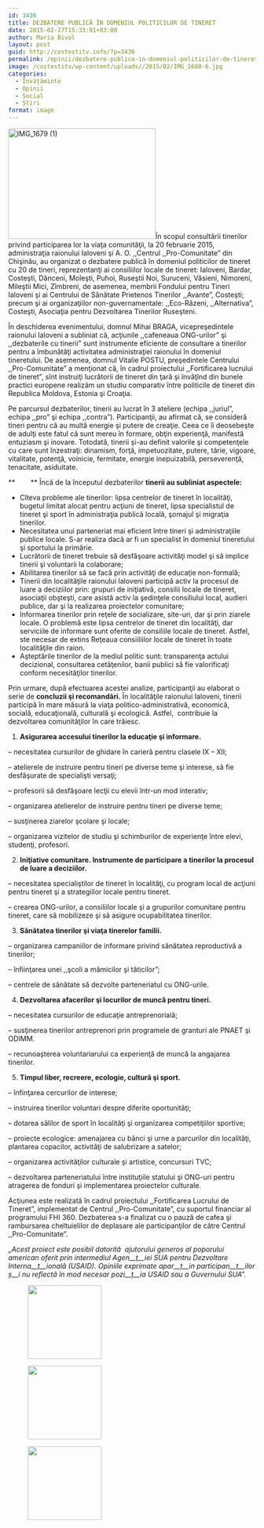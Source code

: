 ```yaml
---
id: 3436
title: DEZBATERE PUBLICĂ ÎN DOMENIUL POLITICILOR DE TINERET
date: 2015-02-27T15:33:01+03:00
author: Maria Bivol
layout: post
guid: http://costestitv.info/?p=3436
permalink: /opinii/dezbatere-publica-in-domeniul-politicilor-de-tineret/
image: /costestitv/wp-content/uploads//2015/02/IMG_1680-6.jpg
categories:
  - Învățăminte
  - Opinii
  - Social
  - Știri
format: image
---
```

[<img class="alignleft size-medium wp-image-3437" src="/costestitv/wp-content/uploads//2015/02/IMG_1679-1-300x225.jpg" alt="IMG_1679 (1)" width="300" height="225" srcset="/costestitv/wp-content/uploads//2015/02/IMG_1679-1-300x225.jpg 300w, /costestitv/wp-content/uploads//2015/02/IMG_1679-1.jpg 1024w, /costestitv/wp-content/uploads//2015/02/IMG_1679-1-45x35.jpg 45w" sizes="(max-width: 300px) 100vw, 300px" />](/costestitv/wp-content/uploads//2015/02/IMG_1679-1.jpg)În scopul consultării tinerilor privind participarea lor la viaţa comunităţii, la 20 februarie 2015, administraţia raionului Ialoveni şi A. O. ,,Centrul ,,Pro-Comunitate” din Chişinău, au organizat o dezbatere publică în domeniul politicilor de tineret cu 20 de tineri, reprezentanţi ai consiliilor locale de tineret: Ialoveni, Bardar, Costeşti, Dănceni, Moleşti, Puhoi, Ruseştii Noi, Suruceni, Văsieni, Nimoreni, Mileştii Mici, Zîmbreni, de asemenea, membrii Fondului pentru Tineri Ialoveni şi ai Centrului de Sănătate Prietenos Tinerilor ,,Avante”, Costeşti; precum şi ai organizaţiilor non-guvernamentale: ,,Eco-Răzeni, ,,Alternativa”, Costeşti, Asociaţia pentru Dezvoltarea Tinerilor Ruseşteni.

În deschiderea evenimentului, domnul Mihai BRAGA, vicepreşedintele raionului Ialoveni a subliniat că, acţiunile ,,cafeneaua ONG-urilor” şi ,,dezbaterile cu tinerii” sunt instrumente eficiente de consultare a tinerilor pentru a îmbunătăţi activitatea administraţiei raionului în domeniul tineretului. De asemenea, domnul Vitalie POSTU, preşedintele Centrului ,,Pro-Comunitate” a menţionat că, în cadrul proiectului ,,Fortificarea lucrului de tineret”, sînt instruiţi lucrătorii de tineret din ţară şi învăţînd din bunele practici europene realizăm un studiu comparativ între politicile de tineret din Republica Moldova, Estonia şi Croaţia.

Pe parcursul dezbaterilor, tinerii au lucrat în 3 ateliere (echipa ,,juriul”, echipa ,,pro” şi echipa ,,contra”). Participanţii, au afirmat că, se consideră tineri pentru că au multă energie şi putere de creaţie. Ceea ce îi deosebeşte de adulţi este fatul că sunt mereu în formare, obţin experienţă, manifestă entuziasm şi inovare. Totodată, tinerii şi-au definit valorile şi competenţele cu care sunt înzestraţi: dinamism, forţă, impetuozitate, putere, tărie, vigoare, vitalitate, potenţă, voinicie, fermitate, energie inepuizabilă, perseverenţă, tenacitate, asiduitate.

**        ** Încă de la începutul dezbaterilor **tinerii au subliniat aspectele:**

  * Cîteva probleme ale tinerilor: lipsa centrelor de tineret în localităţi, bugetul limitat alocat pentru acţiuni de tineret, lipsa specialistul de tineret şi sport în administraţia publică locală, şomajul şi migraţia tinerilor.
  * Necesitatea unui parteneriat mai eficient între tineri şi administraţiile publice locale. S-ar realiza dacă ar fi un specialist în domeniul tineretului şi sportului la primărie.
  * Lucrătorii de tineret trebuie să desfăşoare activităţi model şi să implice tinerii şi voluntarii la colaborare;
  * Abilitarea tinerilor să se facă prin activităţi de educaţie non-formală;
  * Tinerii din localităţile raionului Ialoveni participă activ la procesul de luare a deciziilor prin: grupuri de iniţiativă, consilii locale de tineret, asociaţii obşteşti, care asistă activ la şedinţele consiliului local, audieri publice, dar şi la realizarea proiectelor comunitare;
  * Informarea tinerilor prin reţele de socializare, site-uri, dar şi prin ziarele locale. O problemă este lipsa centrelor de tineret din localităţi, dar serviciile de informare sunt oferite de consiliile locale de tineret. Astfel, ste necesar de extins Reţeaua consiiliilor locale de tineret în toate localităţile din raion.
  * Aşteptările tinerilor de la mediul politic sunt: transparenţa actului decizional, consultarea cetăţenilor, banii publici să fie valorificaţi conform necesităţilor tinerilor.

Prin urmare, după efectuarea acestei analize, participanţii au elaborat o serie de **concluzii şi recomandări.** În localităţile raionului Ialoveni, tinerii participă în mare măsură la viaţa politico-administrativă, economică, socială, educaţională, culturală şi ecologică. Astfel,  contribuie la dezvoltarea comunităţilor în care trăiesc.

  1.  **Asigurarea accesului tinerilor la educaţie şi informare.** 

&#8211; necesitatea cursurilor de ghidare în carieră pentru clasele IX – XII;

&#8211; atelierele de instruire pentru tineri pe diverse teme şi interese, să fie desfăşurate de specialişti versaţi;

&#8211; profesorii să desfăşoare lecţii cu elevii într-un mod interativ;

&#8211; organizarea atelierelor de instruire pentru tineri pe diverse teme;

&#8211; susţinerea ziarelor şcolare şi locale;

&#8211; organizarea vizitelor de studiu şi schimburilor de experienţe între elevi, studenţi, profesori.

<ol start="2">
  <li>
    <strong> Iniţiative comunitare. Instrumente de participare a tinerilor la procesul de luare a deciziilor. </strong>
  </li>
</ol>

&#8211; necesitatea specialiştilor de tineret în localităţi, cu program local de acţiuni pentru tineret şi a strategiilor locale pentru tineret.

&#8211; crearea ONG-urilor, a consiliilor locale şi a grupurilor comunitare pentru tineret, care să mobilizeze şi să asigure ocupabilitatea tinerilor.

<ol start="3">
  <li>
    <strong> Sănătatea tinerilor şi viaţa tinerelor familii. </strong>
  </li>
</ol>

&#8211; organizarea campaniilor de informare privind sănătatea reproductivă a tinerilor;

&#8211; înfiinţarea unei ,,şcoli a mămicilor şi tăticilor”;

&#8211; centrele de sănătate să dezvolte parteneriatul cu ONG-urile.

<ol start="4">
  <li>
    <strong> Dezvoltarea afacerilor şi locurilor de muncă pentru tineri. </strong>
  </li>
</ol>

&#8211; necesitatea cursurilor de educaţie antreprenorială;

&#8211; susţinerea tinerilor antreprenori prin programele de granturi ale PNAET şi ODIMM.

&#8211; recunoaşterea voluntariarului ca experienţă de muncă la angajarea tinerilor.

<ol start="5">
  <li>
    <strong> Timpul liber, recreere, ecologie, cultură şi sport. </strong>
  </li>
</ol>

&#8211; înfinţarea cercurilor de interese;

&#8211; instruirea tinerilor voluntari despre diferite oportunităţi;

&#8211; dotarea sălilor de sport în localităţi şi organizarea competiţiilor sportive;

&#8211; proiecte ecologice: amenajarea cu bănci şi urne a parcurilor din localităţi, plantarea copacilor, activităţi de salubrizare a satelor;

&#8211; organizarea activităţilor culturale şi artistice, concursuri TVC;

&#8211; dezvoltarea parteneriatului între instituţiile statului şi ONG-uri pentru atragerea de fonduri şi implementarea proiectelor culturale.

Acţiunea este realizată în cadrul proiectului ,,Fortificarea Lucrului de Tineret”, implementat de Centrul ,,Pro-Comunitate”, cu suportul financiar al programului FHI 360. Dezbaterea s-a finalizat cu o pauză de cafea şi rambursarea cheltuielilor de deplasare ale participanţilor de către Centrul ,,Pro-Comunitate”.

_„Acest proiect este posibil datorită  ajutorului generos al poporului american oferit prin intermediul Agen__ț__iei SUA pentru Dezvoltare Interna__ț__ională (USAID). Opiniile exprimate apar__ț__in participan__ț__ilor_ _ș__i nu reflectă în mod necesar pozi__ț__ia USAID sau a Guvernului SUA”._

<div id='gallery-23' class='gallery galleryid-3436 gallery-columns-3 gallery-size-thumbnail'>
  <figure class='gallery-item'> 
  
  <div class='gallery-icon landscape'>
    <a href='/costestitv/opinii/dezbatere-publica-in-domeniul-politicilor-de-tineret/attachment/img_1669/'><img width="150" height="150" src="/costestitv/wp-content/uploads//2015/02/IMG_1669-150x150.jpg" class="attachment-thumbnail size-thumbnail" alt="" /></a>
  </div></figure><figure class='gallery-item'> 
  
  <div class='gallery-icon landscape'>
    <a href='/costestitv/opinii/dezbatere-publica-in-domeniul-politicilor-de-tineret/attachment/img_1673/'><img width="150" height="150" src="/costestitv/wp-content/uploads//2015/02/IMG_1673-150x150.jpg" class="attachment-thumbnail size-thumbnail" alt="" /></a>
  </div></figure><figure class='gallery-item'> 
  
  <div class='gallery-icon landscape'>
    <a href='/costestitv/opinii/dezbatere-publica-in-domeniul-politicilor-de-tineret/attachment/img_1680-6/'><img width="150" height="150" src="/costestitv/wp-content/uploads//2015/02/IMG_1680-6-150x150.jpg" class="attachment-thumbnail size-thumbnail" alt="" /></a>
  </div></figure>
</div>